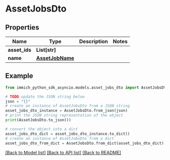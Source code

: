 # AssetJobsDto


## Properties

Name | Type | Description | Notes
------------ | ------------- | ------------- | -------------
**asset_ids** | **List[str]** |  | 
**name** | [**AssetJobName**](AssetJobName.md) |  | 

## Example

```python
from immich_python_sdk_asyncio.models.asset_jobs_dto import AssetJobsDto

# TODO update the JSON string below
json = "{}"
# create an instance of AssetJobsDto from a JSON string
asset_jobs_dto_instance = AssetJobsDto.from_json(json)
# print the JSON string representation of the object
print(AssetJobsDto.to_json())

# convert the object into a dict
asset_jobs_dto_dict = asset_jobs_dto_instance.to_dict()
# create an instance of AssetJobsDto from a dict
asset_jobs_dto_from_dict = AssetJobsDto.from_dict(asset_jobs_dto_dict)
```
[[Back to Model list]](../README.md#documentation-for-models) [[Back to API list]](../README.md#documentation-for-api-endpoints) [[Back to README]](../README.md)


